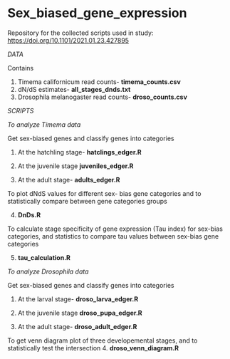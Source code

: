 # Sex_biased_gene_expression

Repository for the collected scripts used in study: 
https://doi.org/10.1101/2021.01.23.427895 

*DATA*

Contains 
1. Timema californicum read counts- **timema_counts.csv**
2. dN/dS estimates- **all_stages_dnds.txt**
3. Drosophila melanogaster read counts- **droso_counts.csv**

*SCRIPTS* 

*To analyze Timema data*

Get sex-biased genes and classify genes into categories
1. At the hatchling stage- 
   **hatclings_edger.R** 
   
2. At the juvenile stage
   **juveniles_edger.R**
   
3. At the adult stage- 
   **adults_edger.R**

To plot dNdS values for different sex- bias gene categories and to statistically compare between gene categories groups

4.  **DnDs.R**

To calculate stage specificity of gene expression (Tau index) for sex-bias categories, and statistics to compare tau values between sex-bias gene categories

5. **tau_calculation.R**

*To analyze Drosophila data*

Get sex-biased genes and classify genes into categories
1. At the larval stage- 
   **droso_larva_edger.R** 
   
2. At the juvenile stage
   **droso_pupa_edger.R**
   
3. At the adult stage- 
   **droso_adult_edger.R**

To get venn diagram plot of three developemental stages, and to statistically test the intersection
4. **droso_venn_diagram.R**
